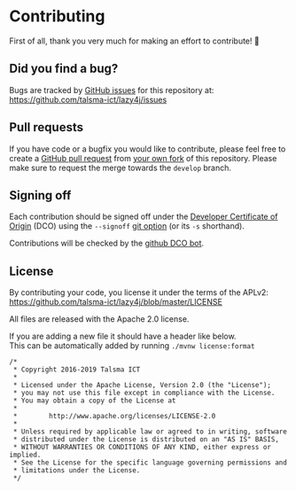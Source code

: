 # Contributing

First of all, thank you very much for making an effort to contribute! :clap:

## Did you find a bug?

Bugs are tracked by [GitHub issues](https://guides.github.com/features/issues/) for this repository at:
https://github.com/talsma-ict/lazy4j/issues

## Pull requests

If you have code or a bugfix you would like to contribute,
please feel free to create a [GitHub pull request](https://help.github.com/articles/creating-a-pull-request-from-a-fork/)
from [your own fork](https://help.github.com/articles/about-forks/) of this repository.
Please make sure to request the merge towards the `develop` branch.

## Signing off

Each contribution should be signed off under 
the [Developer Certificate of Origin](https://developercertificate.org) (DCO)
using the `--signoff` [git option](https://git-scm.com/docs/git-commit#Documentation/git-commit.txt---signoff)
(or its `-s` shorthand).

Contributions will be checked by the [github DCO bot](https://probot.github.io/apps/dco/).

## License

By contributing your code, you license it under the terms of the APLv2: 
https://github.com/talsma-ict/lazy4j/blob/master/LICENSE

All files are released with the Apache 2.0 license.

If you are adding a new file it should have a header like below.  
This can be automatically added by running `./mvnw license:format`

```
/*
 * Copyright 2016-2019 Talsma ICT
 *
 * Licensed under the Apache License, Version 2.0 (the "License");
 * you may not use this file except in compliance with the License.
 * You may obtain a copy of the License at
 *
 *        http://www.apache.org/licenses/LICENSE-2.0
 *
 * Unless required by applicable law or agreed to in writing, software
 * distributed under the License is distributed on an "AS IS" BASIS,
 * WITHOUT WARRANTIES OR CONDITIONS OF ANY KIND, either express or implied.
 * See the License for the specific language governing permissions and
 * limitations under the License.
 */
```
